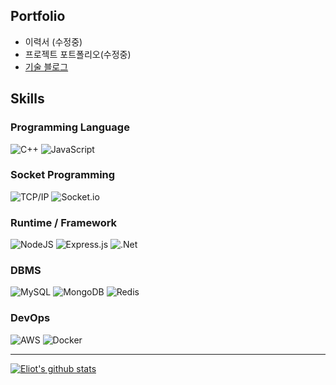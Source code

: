 ## Portfolio

- 이력서 (수정중)
- 프로젝트 포트폴리오(수정중)
- [기술 블로그](https://velog.io/@eliotjang)

## Skills

### Programming Language

![C++](https://img.shields.io/badge/c++-%2300599C.svg?style=for-the-badge&logo=c%2B%2B&logoColor=white)
![JavaScript](https://img.shields.io/badge/javascript-%23323330.svg?style=for-the-badge&logo=javascript&logoColor=%23F7DF1E)

### Socket Programming

![TCP/IP](https://img.shields.io/badge/TCP-IP-white?style=for-the-badge&logo=tcp/ip&badgeColor=010101)
![Socket.io](https://img.shields.io/badge/Socket.io-black?style=for-the-badge&logo=socket.io&badgeColor=010101)

### Runtime / Framework

![NodeJS](https://img.shields.io/badge/node.js-6DA55F?style=for-the-badge&logo=node.js&logoColor=white)
![Express.js](https://img.shields.io/badge/express.js-%23404d59.svg?style=for-the-badge&logo=express&logoColor=%2361DAFB)
![.Net](https://img.shields.io/badge/.NET-5C2D91?style=for-the-badge&logo=.net&logoColor=white)

### DBMS

![MySQL](https://img.shields.io/badge/mysql-4479A1.svg?style=for-the-badge&logo=mysql&logoColor=white)
![MongoDB](https://img.shields.io/badge/MongoDB-%234ea94b.svg?style=for-the-badge&logo=mongodb&logoColor=white)
![Redis](https://img.shields.io/badge/redis-%23DD0031.svg?style=for-the-badge&logo=redis&logoColor=white)


### DevOps

![AWS](https://img.shields.io/badge/AWS-%23FF9900.svg?style=for-the-badge&logo=amazon-aws&logoColor=white)
![Docker](https://img.shields.io/badge/docker-%230db7ed.svg?style=for-the-badge&logo=docker&logoColor=white)

---

[![Eliot's github stats](https://github-readme-stats.vercel.app/api?username=eliotjang)](https://github.com/anuraghazra/github-readme-stats)
